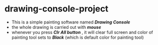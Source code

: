 # drawing-console-project
- This is a simple painting software named ***Drawing Console***
- the whole drawing is carried out with ***mouse***
- whenever you press ***Clr All button*** , it will clear full screen and color of painting tool sets to ***Black*** (which is default color for painting tool)
